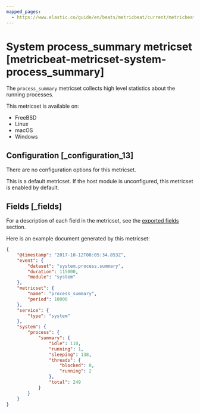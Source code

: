 ```yaml
---
mapped_pages:
  - https://www.elastic.co/guide/en/beats/metricbeat/current/metricbeat-metricset-system-process_summary.html
---
```


<!-- This file is generated! See scripts/mage/docs_collector.go -->

# System process_summary metricset [metricbeat-metricset-system-process_summary]

The `process_summary` metricset collects high level statistics about the running processes.

This metricset is available on:

* FreeBSD
* Linux
* macOS
* Windows


## Configuration [_configuration_13]

There are no configuration options for this metricset.

This is a default metricset. If the host module is unconfigured, this metricset is enabled by default.

## Fields [_fields]

For a description of each field in the metricset, see the [exported fields](/reference/metricbeat/exported-fields-system.md) section.

Here is an example document generated by this metricset:

```json
{
    "@timestamp": "2017-10-12T08:05:34.853Z",
    "event": {
        "dataset": "system.process.summary",
        "duration": 115000,
        "module": "system"
    },
    "metricset": {
        "name": "process_summary",
        "period": 10000
    },
    "service": {
        "type": "system"
    },
    "system": {
        "process": {
            "summary": {
                "idle": 110,
                "running": 1,
                "sleeping": 138,
                "threads": {
                    "blocked": 0,
                    "running": 2
                },
                "total": 249
            }
        }
    }
}
```
